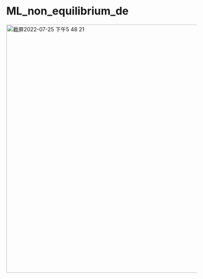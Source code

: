 # ML_non_equilibrium_de

<img width="659" alt="截屏2022-07-25 下午5 48 21" src="https://user-images.githubusercontent.com/32048073/180898968-e2482e35-daa2-4df9-ad0c-cb6659a071a1.png">
